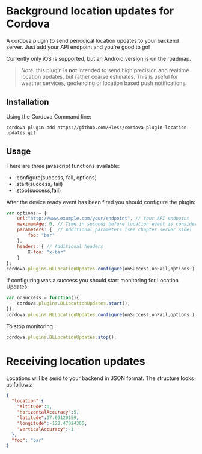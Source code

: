 Background location updates for Cordova
=================================

A cordova plugin to send periodical location updates to your backend server.  Just add your API endpoint and you're good to go!

Currently only iOS is supported, but an Android version is on the roadmap.

> *Note:* this plugin is **not** intended to send high precision and realtime location updates, but rather coarse estimates. This is useful
> for weather services, geofencing or location based push notifications.

Installation
-------------

Using the Cordova Command line:
```
cordova plugin add https://github.com/Hless/cordova-plugin-location-updates.git
```

Usage
-------------

There are three javascript functions available:

 - .configure(success, fail, options)
 - .start(success, fail)
 - .stop(success,fail)

After the device ready event has been fired you should configure the plugin:
```javascript
var options = {
    url:"http://www.example.com/your/endpoint", // Your API endpoint
    maximumAge: 0, // Time in seconds before location event is considered too old to be sent to server. 0  means no limit
    parameters: {  // Additional parameters (see chapter server side)
        foo: "bar"
    },
    headers: { // Additional headers
        X-foo: "x-bar"
    }
};
cordova.plugins.BLLocationUpdates.configure(onSuccess,onFail,options );
```

If configuring was a success you should start monitoring for Location Updates:
```javascript
var onSuccess = function(){
    cordova.plugins.BLLocationUpdates.start();
});
cordova.plugins.BLLocationUpdates.configure(onSuccess,onFail,options );
```

To stop monitoring :
```javascript
cordova.plugins.BLLocationUpdates.stop();
```

Receiving location updates
======================

Locations will be send to your backend in JSON format. The structure looks as follows:
```json
{  
  "location":{  
    "altitude":0,
    "horizontalAccuracy":5,
    "latitude":37.69120159,
    "longitude":-122.47024365,
    "verticalAccuracy":-1
  },
  "foo": "bar"
}
```
